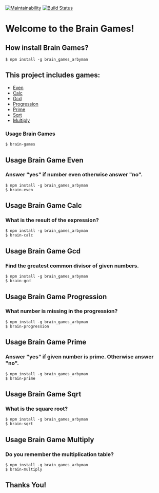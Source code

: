 [![Maintainability](https://api.codeclimate.com/v1/badges/8cf454a9ea717f917b16/maintainability)](https://codeclimate.com/github/arbyman/project-lvl1-s462/maintainability)
[![Build Status](https://travis-ci.com/arbyman/brain-games-hexlet-1.svg?branch=master)](https://travis-ci.com/arbyman/brain-games-hexlet-1)

# Welcome to the Brain Games!
## How install Brain Games?

```$ npm install -g brain_games_arbyman```

## This project includes games:

* [Even](#usage-brain-game-even)
* [Calc](#usage-brain-game-calc)
* [Gcd](#usage-brain-game-gcd)
* [Progression](#usage-brain-game-progression)
* [Prime](#usage-brain-game-prime)
* [Sqrt](#usage-brain-game-sqrt)
* [Multiply](#usage-brain-game-multiply)

### Usage Brain Games

```$ brain-games```

## Usage Brain Game Even
### Answer "yes" if number even otherwise answer "no".
```
$ npm install -g brain_games_arbyman
$ brain-even
```

## Usage Brain Game Calc
### What is the result of the expression?
```
$ npm install -g brain_games_arbyman
$ brain-calc
```

## Usage Brain Game Gcd
### Find the greatest common divisor of given numbers.
```
$ npm install -g brain_games_arbyman
$ brain-gcd
```

## Usage Brain Game Progression
### What number is missing in the progression?
```
$ npm install -g brain_games_arbyman
$ brain-progression
```

## Usage Brain Game Prime
### Answer "yes" if given number is prime. Otherwise answer "no".
```
$ npm install -g brain_games_arbyman
$ brain-prime
```

## Usage Brain Game Sqrt
### What is the square root?
```
$ npm install -g brain_games_arbyman
$ brain-sqrt
```

## Usage Brain Game Multiply
### Do you remember the multiplication table?
```
$ npm install -g brain_games_arbyman
$ brain-multiply
```

## Thanks You!